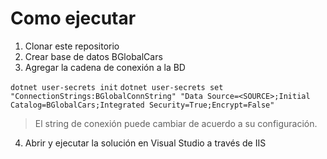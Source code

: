 # Como ejecutar

1. Clonar este repositorio
2. Crear base de datos BGlobalCars
3. Agregar la cadena de conexión a la BD

`dotnet user-secrets init`
`dotnet user-secrets set "ConnectionStrings:BGlobalConnString" "Data Source=<SOURCE>;Initial Catalog=BGlobalCars;Integrated Security=True;Encrypt=False"`

> El string de conexión puede cambiar de acuerdo a su configuración.
4. Abrir y ejecutar la solución en Visual Studio a través de IIS
